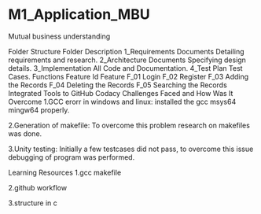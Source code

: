 # M1_Application_MBU
Mutual business understanding


Folder Structure
Folder	Description
1_Requirements	Documents Detailing requirements and research.
2_Architecture	Documents Specifying design details.
3_Implementation	All Code and Documentation.
4_Test Plan	Test Cases.
Functions
Feature Id	Feature
F_01  Login
F_02  Register
F_03	Adding the Records
F_04	Deleting the Records
F_05	Searching the Records
Integrated Tools to GitHub
Codacy
Challenges Faced and How Was It Overcome
1.GCC erorr in windows and linux: installed the gcc msys64 mingw64 properly.

2.Generation of makefile: To overcome this problem research on makefiles was done.

3.Unity testing: Initially a few testcases did not pass, to overcome this issue debugging of program was performed.

Learning Resources
1.gcc makefile

2.github workflow

3.structure in c

